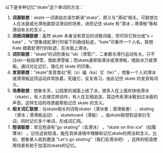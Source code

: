 以下是多种记忆“skate”这个单词的方法：
1. **词源联想**：skate 一词源自古诺尔斯语“skata”，原义与“滑动”相关。可联想古人在冰面或光滑地面尝试滑动的场景，进而记住 skate 有“滑冰；滑滑板”等和滑动有关的含义 。
2. **词根词缀联想**：虽然 skate 本身没有常见的词根词缀，但可将它拆分成“s + kate” ，“s”想象成蛇滑行时留下的曲线轨迹，“kate”可看作一个人名，联想 Kate 跟着蛇滑行的轨迹，在冰面上滑冰。
3. **词形联想**：“skate”的词形类似 “ski（滑雪）”，二者都与滑行运动有关。只不过ski一般指滑雪，借助滑雪板；而skate通常指滑冰或滑滑板，借助冰刀或滑板。通过对比记忆，强化对 skate 的印象。
4. **发音联想**：“skate”发音类似“死（s）磕（ka）它（te）” ，想象一个人对滑冰或滑滑板这项运动非常执着，死磕它，反复练习，由此记住 skate 的发音和词义。
5. **场景联想**：想象冬天，公园里的湖面上结了冰，很多人在上面欢快地滑冰（skate），有人在做花样动作，有人在互相追逐，耳边传来滑冰鞋划过冰面的声音。这样生动的场景能帮助记住 skate 的含义。
6. **相关词汇联想**：与skate相关的词有skater（滑冰者；滑滑板者） 、skating（滑冰；滑滑板运动） 、skateboard（滑板） 。由skate联想到这些衍生词，同时记忆多个单词，形成词汇网。 
7. **短语联想**：常见短语有“go skating”（去滑冰） ，“skate on thin ice”（如履薄冰） 。记住这些短语，能在具体语境中理解和记忆skate的用法和含义。比如，想象某人收到邀请 “Let's go skating”（我们去滑冰吧） ，这样的短语使用场景有助于加深对skate的记忆。 